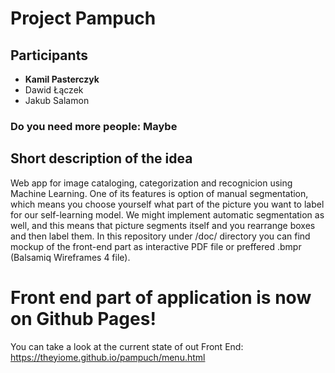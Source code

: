 # Project Pampuch
## Participants 
 - **Kamil Pasterczyk**
 - Dawid Łączek
 - Jakub Salamon
### Do you need more people: Maybe
## Short description of the idea
Web app for image cataloging, categorization and recognicion using Machine Learning.
One of its features is option of manual segmentation, which means you choose yourself what part of the picture you want to label for our self-learning model. 
We might implement automatic segmentation as well, and this means that picture segments itself and you rearrange boxes and then label them.
In this repository under /doc/ directory
you can find mockup of the front-end part as interactive PDF file or preffered .bmpr (Balsamiq Wireframes 4 file).

# Front end part of application is now on Github Pages!
You can take a look at the current state of out Front End:
https://theyiome.github.io/pampuch/menu.html
